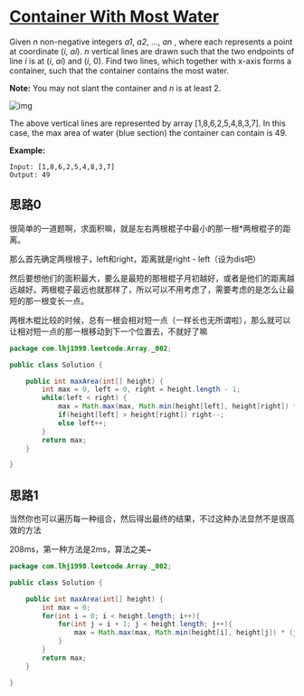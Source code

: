 # [Container With Most Water](https://leetcode.com/problems/container-with-most-water/)

Given *n* non-negative integers *a1*, *a2*, ..., *an* , where each represents a point at coordinate (*i*, *ai*). *n* vertical lines are drawn such that the two endpoints of line *i* is at (*i*, *ai*) and (*i*, 0). Find two lines, which together with x-axis forms a container, such that the container contains the most water.

**Note:** You may not slant the container and *n* is at least 2.

![img](https://s3-lc-upload.s3.amazonaws.com/uploads/2018/07/17/question_11.jpg)

The above vertical lines are represented by array [1,8,6,2,5,4,8,3,7]. In this case, the max area of water (blue section) the container can contain is 49.

**Example:**

```
Input: [1,8,6,2,5,4,8,3,7]
Output: 49
```

## 思路0

很简单的一道题啊，求面积嘛，就是左右两根棍子中最小的那一根*两根棍子的距离。

那么首先确定两根根子，left和right，距离就是right - left（设为dis吧）

然后要想他们的面积最大，要么是最短的那根棍子月初越好，或者是他们的距离越远越好。两根棍子最远也就那样了，所以可以不用考虑了，需要考虑的是怎么让最短的那一根变长一点。

两根木棍比较的时候，总有一根会相对短一点（一样长也无所谓啦），那么就可以让相对短一点的那一根移动到下一个位置去，不就好了嘛

```java
package com.lhj1998.leetcode.Array._002;

public class Solution {

    public int maxArea(int[] height) {
        int max = 0, left = 0, right = height.length - 1;
        while(left < right) {
            max = Math.max(max, Math.min(height[left], height[right]) * right - left);
            if(height[left] > height[right]) right--;
            else left++;
        }
        return max;
    }

}

```

## 思路1

当然你也可以遍历每一种组合，然后得出最终的结果，不过这种办法显然不是很高效的方法

208ms，第一种方法是2ms，算法之美~

```java
package com.lhj1998.leetcode.Array._002;

public class Solution {

    public int maxArea(int[] height) {
        int max = 0;
        for(int i = 0; i < height.length; i++){
            for(int j = i + 1; j < height.length; j++){
                max = Math.max(max, Math.min(height[i], height[j]) * (j - i));
            }
        }
        return max;
    }

}

```

